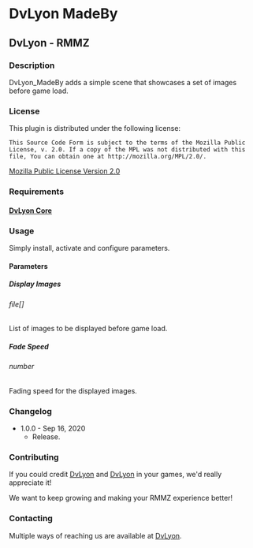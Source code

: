# DvLyon MadeBy

## DvLyon - RMMZ

### Description

DvLyon_MadeBy adds a simple scene that showcases a set of images before game load.

### License

This plugin is distributed under the following license:

	This Source Code Form is subject to the terms of the Mozilla Public
	License, v. 2.0. If a copy of the MPL was not distributed with this
	file, You can obtain one at http://mozilla.org/MPL/2.0/.

[Mozilla Public License Version 2.0](http://mozilla.org/MPL/2.0/ "Mozilla Public License Version 2.0")

### Requirements

#### [DvLyon Core](https://dvlyon.com/plugins/core)

### Usage

Simply install, activate and configure parameters.

#### Parameters

##### Display Images
###### file[]

List of images to be displayed before game load.

##### Fade Speed
###### number

Fading speed for the displayed images.

### Changelog

* 1.0.0 - Sep 16, 2020
  * Release.

### Contributing

If you could credit [DvLyon](https://dvlyon.com) and [DvLyon](https://dvlyon.com) in your games, we'd really appreciate it!

We want to keep growing and making your RMMZ experience better!

### Contacting

Multiple ways of reaching us are available at [DvLyon](https://dvlyon.com).
